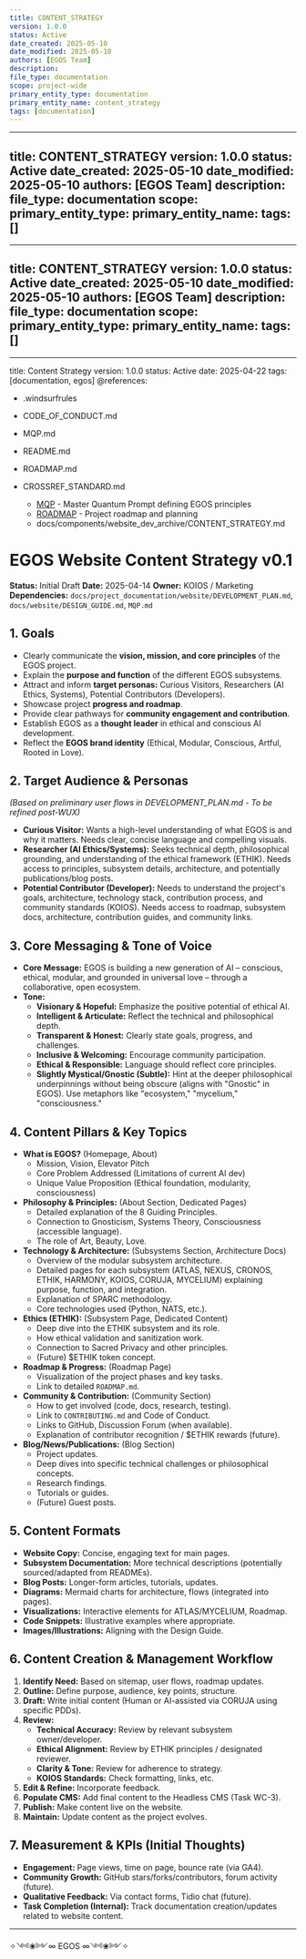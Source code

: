 ```yaml
---
title: CONTENT_STRATEGY
version: 1.0.0
status: Active
date_created: 2025-05-10
date_modified: 2025-05-10
authors: [EGOS Team]
description: 
file_type: documentation
scope: project-wide
primary_entity_type: documentation
primary_entity_name: content_strategy
tags: [documentation]
---
```

---
title: CONTENT_STRATEGY
version: 1.0.0
status: Active
date_created: 2025-05-10
date_modified: 2025-05-10
authors: [EGOS Team]
description: 
file_type: documentation
scope: 
primary_entity_type: 
primary_entity_name: 
tags: []
---

---
title: CONTENT_STRATEGY
version: 1.0.0
status: Active
date_created: 2025-05-10
date_modified: 2025-05-10
authors: [EGOS Team]
description: 
file_type: documentation
scope: 
primary_entity_type: 
primary_entity_name: 
tags: []
---

---
title: Content Strategy
version: 1.0.0
status: Active
date: 2025-04-22
tags: [documentation, egos]
@references:
- .windsurfrules
- CODE_OF_CONDUCT.md
- MQP.md
- README.md
- ROADMAP.md
- CROSSREF_STANDARD.md

  - [MQP](MQP.md) - Master Quantum Prompt defining EGOS principles
  - [ROADMAP](../../governance/migrations/processed/pt/ROADMAP.md) - Project roadmap and planning
  - docs/components/website_dev_archive/CONTENT_STRATEGY.md




# EGOS Website Content Strategy v0.1

**Status:** Initial Draft
**Date:** 2025-04-14
**Owner:** KOIOS / Marketing
**Dependencies:** `docs/project_documentation/website/DEVELOPMENT_PLAN.md`, `docs/website/DESIGN_GUIDE.md`, `MQP.md`

## 1. Goals

*   Clearly communicate the **vision, mission, and core principles** of the EGOS project.
*   Explain the **purpose and function** of the different EGOS subsystems.
*   Attract and inform **target personas:** Curious Visitors, Researchers (AI Ethics, Systems), Potential Contributors (Developers).
*   Showcase project **progress and roadmap**.
*   Provide clear pathways for **community engagement and contribution**.
*   Establish EGOS as a **thought leader** in ethical and conscious AI development.
*   Reflect the **EGOS brand identity** (Ethical, Modular, Conscious, Artful, Rooted in Love).

## 2. Target Audience & Personas

*(Based on preliminary user flows in DEVELOPMENT_PLAN.md - To be refined post-WUX)*

*   **Curious Visitor:** Wants a high-level understanding of what EGOS is and why it matters. Needs clear, concise language and compelling visuals.
*   **Researcher (AI Ethics/Systems):** Seeks technical depth, philosophical grounding, and understanding of the ethical framework (ETHIK). Needs access to principles, subsystem details, architecture, and potentially publications/blog posts.
*   **Potential Contributor (Developer):** Needs to understand the project's goals, architecture, technology stack, contribution process, and community standards (KOIOS). Needs access to roadmap, subsystem docs, architecture, contribution guides, and community links.

## 3. Core Messaging & Tone of Voice

*   **Core Message:** EGOS is building a new generation of AI – conscious, ethical, modular, and grounded in universal love – through a collaborative, open ecosystem.
*   **Tone:**
    *   **Visionary & Hopeful:** Emphasize the positive potential of ethical AI.
    *   **Intelligent & Articulate:** Reflect the technical and philosophical depth.
    *   **Transparent & Honest:** Clearly state goals, progress, and challenges.
    *   **Inclusive & Welcoming:** Encourage community participation.
    *   **Ethical & Responsible:** Language should reflect core principles.
    *   **Slightly Mystical/Gnostic (Subtle):** Hint at the deeper philosophical underpinnings without being obscure (aligns with "Gnostic" in EGOS). Use metaphors like "ecosystem," "mycelium," "consciousness."

## 4. Content Pillars & Key Topics

*   **What is EGOS?** (Homepage, About)
    *   Mission, Vision, Elevator Pitch
    *   Core Problem Addressed (Limitations of current AI dev)
    *   Unique Value Proposition (Ethical foundation, modularity, consciousness)
*   **Philosophy & Principles:** (About Section, Dedicated Pages)
    *   Detailed explanation of the 8 Guiding Principles.
    *   Connection to Gnosticism, Systems Theory, Consciousness (accessible language).
    *   The role of Art, Beauty, Love.
*   **Technology & Architecture:** (Subsystems Section, Architecture Docs)
    *   Overview of the modular subsystem architecture.
    *   Detailed pages for each subsystem (ATLAS, NEXUS, CRONOS, ETHIK, HARMONY, KOIOS, CORUJA, MYCELIUM) explaining purpose, function, and integration.
    *   Explanation of SPARC methodology.
    *   Core technologies used (Python, NATS, etc.).
*   **Ethics (ETHIK):** (Subsystem Page, Dedicated Content)
    *   Deep dive into the ETHIK subsystem and its role.
    *   How ethical validation and sanitization work.
    *   Connection to Sacred Privacy and other principles.
    *   (Future) $ETHIK token concept.
*   **Roadmap & Progress:** (Roadmap Page)
    *   Visualization of the project phases and key tasks.
    *   Link to detailed `ROADMAP.md`.
*   **Community & Contribution:** (Community Section)
    *   How to get involved (code, docs, research, testing).
    *   Link to `CONTRIBUTING.md` and Code of Conduct.
    *   Links to GitHub, Discussion Forum (when available).
    *   Explanation of contributor recognition / $ETHIK rewards (future).
*   **Blog/News/Publications:** (Blog Section)
    *   Project updates.
    *   Deep dives into specific technical challenges or philosophical concepts.
    *   Research findings.
    *   Tutorials or guides.
    *   (Future) Guest posts.

## 5. Content Formats

*   **Website Copy:** Concise, engaging text for main pages.
*   **Subsystem Documentation:** More technical descriptions (potentially sourced/adapted from READMEs).
*   **Blog Posts:** Longer-form articles, tutorials, updates.
*   **Diagrams:** Mermaid charts for architecture, flows (integrated into pages).
*   **Visualizations:** Interactive elements for ATLAS/MYCELIUM, Roadmap.
*   **Code Snippets:** Illustrative examples where appropriate.
*   **Images/Illustrations:** Aligning with the Design Guide.

## 6. Content Creation & Management Workflow

1.  **Identify Need:** Based on sitemap, user flows, roadmap updates.
2.  **Outline:** Define purpose, audience, key points, structure.
3.  **Draft:** Write initial content (Human or AI-assisted via CORUJA using specific PDDs).
4.  **Review:**
    *   **Technical Accuracy:** Review by relevant subsystem owner/developer.
    *   **Ethical Alignment:** Review by ETHIK principles / designated reviewer.
    *   **Clarity & Tone:** Review for adherence to strategy.
    *   **KOIOS Standards:** Check formatting, links, etc.
5.  **Edit & Refine:** Incorporate feedback.
6.  **Populate CMS:** Add final content to the Headless CMS (Task WC-3).
7.  **Publish:** Make content live on the website.
8.  **Maintain:** Update content as the project evolves.

## 7. Measurement & KPIs (Initial Thoughts)

*   **Engagement:** Page views, time on page, bounce rate (via GA4).
*   **Community Growth:** GitHub stars/forks/contributors, forum activity (future).
*   **Qualitative Feedback:** Via contact forms, Tidio chat (future).
*   **Task Completion (Internal):** Track documentation creation/updates related to website content.

---
✧༺❀༻∞ EGOS ∞༺❀༻✧